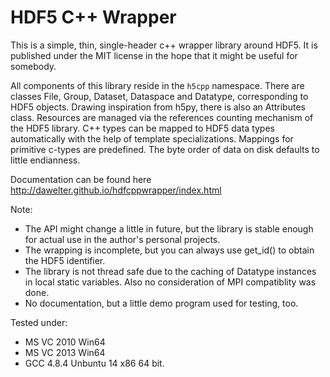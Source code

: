 HDF5 C++ Wrapper
========================================

This is a simple, thin, single-header c++ wrapper library around HDF5. It is published under the MIT license in the hope that it might be useful for somebody.

All components of this library reside in the `h5cpp` namespace. There are classes File, Group, Dataset, Dataspace and Datatype, corresponding to HDF5 objects. Drawing inspiration from h5py, there is also an Attributes class. Resources are managed via the references counting mechanism of the HDF5 library. C++ types can be mapped to HDF5 data types automatically with the help of template specializations. Mappings for primitive c-types are predefined. The byte order of data on disk defaults to little endianness.

Documentation can be found here http://dawelter.github.io/hdfcppwrapper/index.html

Note:
* The API might change a little in future, but the library is stable enough for actual use in the author's personal projects.
* The wrapping is incomplete, but you can always use get_id() to obtain the HDF5 identifier.
* The library is not thread safe due to the caching of Datatype instances in local static variables. Also no consideration of MPI compatiblity was done.
* No documentation, but a little demo program used for testing, too.

Tested under:
* MS VC 2010  Win64
* MS VC 2013  Win64
* GCC 4.8.4 Unbuntu 14 x86 64 bit.